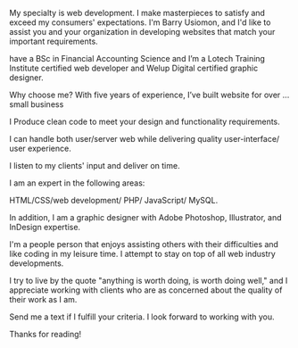 My specialty is web development. I make masterpieces to satisfy and exceed my consumers' expectations. I'm Barry Usiomon, and I'd like to assist you and your organization in developing websites that match your important requirements.

have a BSc in Financial Accounting Science and I’m a Lotech Training Institute certified web developer and Welup Digital certified graphic designer.

Why choose me?
With five years of experience, I’ve built website for over ... small business 

I Produce clean code to meet your design and functionality requirements.

I can handle both user/server web while delivering quality user-interface/ user experience.

I listen to my clients' input and deliver on time.

I am an expert in the following areas:

HTML/CSS/web development/ PHP/ JavaScript/ MySQL.

In addition, I am a graphic designer with Adobe Photoshop, Illustrator, and InDesign expertise.

I'm a people person that enjoys assisting others with their difficulties and like coding in my leisure time. I attempt to stay on top of all web industry developments.

I try to live by the quote "anything is worth doing, is worth doing well," and I appreciate working with clients who are as concerned about the quality of their work as I am.

Send me a text if I fulfill your criteria. I look forward to working with you.

Thanks for reading!
